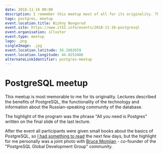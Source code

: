 ```yaml
---
date: 2018-11-16 00:00
description: I remember this meetup most of all for its originality. The lectures described the benefits of PostgreSQL, the functionality of the technology and information about the Russian-speaking community of the database.
tags: postgres, meetup
event.location.title: Nizhny Novgorod
event.site: https://www.it52.info/events/2018-11-16-postgresql
event.organisation: iCluster
event.type: meetup
logo: .png
singleImage: .jpg
event.location.latitude: 56.2682659
event.location.longitude: 44.0253486
alternateLinkIdentifier: postgres-meetup
---
```

# PostgreSQL meetup

This meetup is most memorable to me for its originality. Lectures described the benefits of PostgreSQL, the functionality of the technology and information about the Russian-speaking community of the database.

The highlight of the program was the phrase "All you need is Postgres" written on the final slide of the last lecture.

After the event all participants were given small books about the basics of PostgreSQL, so [I had something to read](https://coolone.ru/books/postgres-for-beginners/) the next few days, but the highlight for me personally was a joint photo with [Bruce Momjian](https://momjian.us/) - co-founder of the "PostgreSQL Global Development Group" community.
